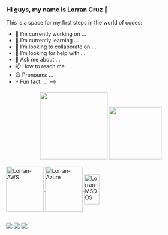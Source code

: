 ### Hi guys, my name is Lorran Cruz 👋

This is a space for my first steps in the world of codes:

- 🔭 I’m currently working on ...
- 🌱 I’m currently learning ...
- 👯 I’m looking to collaborate on ...
- 🤔 I’m looking for help with ...
- 💬 Ask me about ...
- 📫 How to reach me: ...
- 😄 Pronouns: ...
- ⚡ Fun fact: ...
-->

<div align="center">
  <a href="https://github.com/lorrancruz">
  <img height="180em" src="https://github-readme-stats.vercel.app/api?username=lorrancruz&show_icons=true&theme=cobalt&include_all_commits=true&count_private=true"/>
  <img height="140em" src="https://github-readme-stats.vercel.app/api/top-langs/?username=lorrancruz&layout=compact&langs_count=7&theme=cobalt"/>
</div>

<div style="display: inline_block"><br>
  <img align="center" alt="Lorran-AWS" height="120" width="100" src="https://cdn.jsdelivr.net/gh/devicons/devicon/icons/amazonwebservices/amazonwebservices-plain-wordmark.svg">
  <img align="center" alt="Lorran-Azure" height="120" width="100" src="https://cdn.jsdelivr.net/gh/devicons/devicon/icons/azure/azure-original-wordmark.svg">
  <img align="center" alt="Lorran-MSDOS" height="80" width="40" src="https://cdn.jsdelivr.net/gh/devicons/devicon/icons/msdos/msdos-original.svg">
  
##

<div> 
  <a href="https://discord.gg/xxxxxxx" target="_blank"><img src="https://img.shields.io/badge/Discord-7289DA?style=for-the-badge&logo=discord&logoColor=white" target="_blank"></a> 
  <a href = "mailto:xxxxxxxxx@gmail.com"><img src="https://img.shields.io/badge/-Gmail-%23333?style=for-the-badge&logo=gmail&logoColor=white" target="_blank"></a>
  <a href="https://www.linkedin.com/in/lorran-nascimento-43b64727/" target="_blank"><img src="https://img.shields.io/badge/-LinkedIn-%230077B5?style=for-the-badge&logo=linkedin&logoColor=white" target="_blank"></a> 
 </div>
